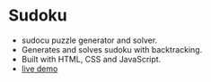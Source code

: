 # Sudoku
* sudocu puzzle generator and solver.
* Generates and solves sudoku with backtracking.
* Built with HTML, CSS and JavaScript.
* [live demo](https://yogendra-j.github.io/Sudoku/)

